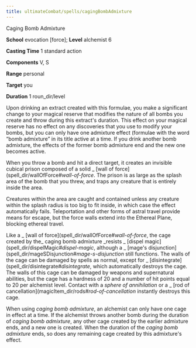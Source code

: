 ```yaml
---
title: ultimateCombat/spells/cagingBombAdmixture
---
```

Caging Bomb Admixture

**School** evocation [force]; **Level** alchemist 6

**Casting Time** 1 standard action

**Components** V, S

**Range** personal

**Target** you

**Duration** 1 roun_dir/level

Upon drinking an extract created with this formulae, you make a significant change to your magical reserve that modifies the nature of all bombs you create and throw during this extract's duration. This effect on your magical reserve has no effect on any discoveries that you use to modify your bombs, but you can only have one admixture effect (formulae with the word “bomb admixture” in its title active at a time. If you drink another bomb admixture, the effects of the former bomb admixture end and the new one becomes active.

When you throw a bomb and hit a direct target, it creates an invisible cubical prison composed of a solid _ [wall of force](spell_dir/wallOfForce#_wall-of-force_. The prison is as large as the splash area of the bomb that you threw, and traps any creature that is entirely inside the area.

Creatures within the area are caught and contained unless any creature within the splash radius is too big to fit inside, in which case the effect automatically fails. Teleportation and other forms of astral travel provide means for escape, but the force walls extend into the Ethereal Plane, blocking ethereal travel.

Like a _ [wall of force](spell_dir/wallOfForce#_wall-of-force_, the cage created by the_ caging bomb admixture _resists _ [dispel magic](spell_dir/dispelMagic#_dispel-magic_, although a _ [mage's disjunction](spell_dir/mageSDisjunction#_mage-s-disjunction_ still functions. The walls of the cage can be damaged by spells as normal, except for _ [disintegrate](spell_dir/disintegrate#_disintegrate_, which automatically destroys the cage. The walls of this cage can be damaged by weapons and supernatural abilities, but the cage has a hardness of 20 and a number of hit points equal to 20 per alchemist level. Contact with a _sphere of annihilation_ or a _ [rod of cancellation](magicItem_dir/rods#_rod-of-cancellation_ instantly destroys this cage.

When using _caging bomb admixture_, an alchemist can only have one cage in effect at a time. If the alchemist throws another bomb during the duration of _caging bomb admixture_, any other cage created by the earlier admixture ends, and a new one is created. When the duration of the _caging bomb admixture_ ends, so does any remaining cage created by this admixture's effect.

